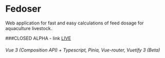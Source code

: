 # Fedoser
Web application for fast and easy calculations of feed dosage for aquaculture livestock.

###CLOSED ALPHA -  link [LIVE](https://fedoser-a0fe6.web.app/)


######   Vue 3 (Composition API) + Typescript, Pinia, Vue-router, Vuetify 3 (Beta)
